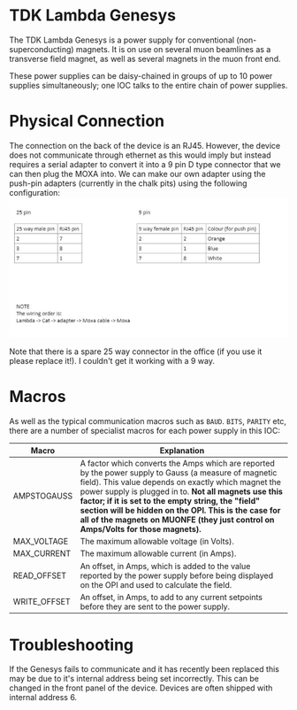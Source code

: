 # TDK Lambda Genesys

The TDK Lambda Genesys is a power supply for conventional (non-superconducting) magnets. It is on use on several muon beamlines as a transverse field magnet, as well as several magnets in the muon front end.

These power supplies can be daisy-chained in groups of up to 10 power supplies simultaneously; one IOC talks to the entire chain of power supplies.

# Physical Connection
The connection on the back of the device is an RJ45. However, the device does not communicate through ethernet as this would imply but instead requires a serial adapter to convert it into a 9 pin D type connector that we can then plug the MOXA into. We can make our own adapter using the push-pin adapters (currently in the chalk pits) using the following configuration:
![TDK wiring](images/tdk_wiring.jpg)

Note that there is a spare 25 way connector in the office (if you use it please replace it!). I couldn't get it working with a 9 way. 

# Macros

As well as the typical communication macros such as `BAUD`. `BITS`, `PARITY` etc, there are a number of specialist macros for each power supply in this IOC:

| Macro | Explanation |
| -- | -- |
| AMPSTOGAUSS | A factor which converts the Amps which are reported by the power supply to Gauss (a measure of magnetic field). This value depends on exactly which magnet the power supply is plugged in to. **Not all magnets use this factor; if it is set to the empty string, the "field" section will be hidden on the OPI. This is the case for all of the magnets on MUONFE (they just control on Amps/Volts for those magnets).** |
| MAX_VOLTAGE | The maximum allowable voltage (in Volts). |
| MAX_CURRENT | The maximum allowable current (in Amps). |
| READ_OFFSET | An offset, in Amps, which is added to the value reported by the power supply before being displayed on the OPI and used to calculate the field. |
| WRITE_OFFSET | An offset, in Amps, to add to any current setpoints before they are sent to the power supply. |

# Troubleshooting

If the Genesys fails to communicate and it has recently been replaced this may be due to it's internal address being set incorrectly. This can be changed in the front panel of the device. Devices are often shipped with internal address 6.

